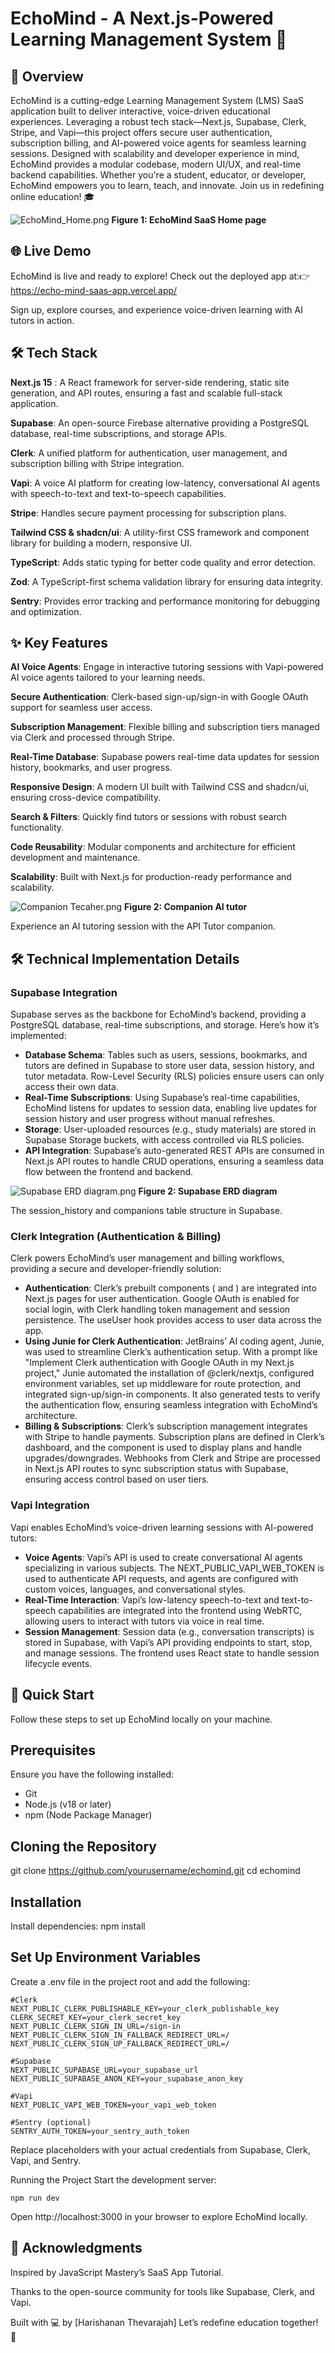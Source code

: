 # EchoMind - A Next.js-Powered Learning Management System 🚀

## 📖 Overview
EchoMind is a cutting-edge Learning Management System (LMS) SaaS application built to deliver interactive, voice-driven educational experiences. Leveraging a robust tech stack—Next.js, Supabase, Clerk, Stripe, and Vapi—this project offers secure user authentication, subscription billing, and AI-powered voice agents for seamless learning sessions. Designed with scalability and developer experience in mind, EchoMind provides a modular codebase, modern UI/UX, and real-time backend capabilities. Whether you're a student, educator, or developer, EchoMind empowers you to learn, teach, and innovate. Join us in redefining online education! 🎓

![EchoMind_Home.png](public/images/EchoMind_Home.png)
**Figure 1: EchoMind SaaS Home page**



## 🌐 Live Demo
EchoMind is live and ready to explore! Check out the deployed app at:👉 https://echo-mind-saas-app.vercel.app/ 

Sign up, explore courses, and experience voice-driven learning with AI tutors in action.



## 🛠️ Tech Stack
**Next.js 15** : A React framework for server-side rendering, static site generation, and API routes, ensuring a fast and scalable full-stack application.

**Supabase**: An open-source Firebase alternative providing a PostgreSQL database, real-time subscriptions, and storage APIs.

**Clerk**: A unified platform for authentication, user management, and subscription billing with Stripe integration.

**Vapi**: A voice AI platform for creating low-latency, conversational AI agents with speech-to-text and text-to-speech capabilities.

**Stripe**: Handles secure payment processing for subscription plans.

**Tailwind CSS & shadcn/ui**: A utility-first CSS framework and component library for building a modern, responsive UI.

**TypeScript**: Adds static typing for better code quality and error detection.

**Zod**: A TypeScript-first schema validation library for ensuring data integrity.

**Sentry**: Provides error tracking and performance monitoring for debugging and optimization.



## ✨ Key Features
**AI Voice Agents**: Engage in interactive tutoring sessions with Vapi-powered AI voice agents tailored to your learning needs.

**Secure Authentication**: Clerk-based sign-up/sign-in with Google OAuth support for seamless user access.

**Subscription Management**: Flexible billing and subscription tiers managed via Clerk and processed through Stripe.

**Real-Time Database**: Supabase powers real-time data updates for session history, bookmarks, and user progress.

**Responsive Design**: A modern UI built with Tailwind CSS and shadcn/ui, ensuring cross-device compatibility.

**Search & Filters**: Quickly find tutors or sessions with robust search functionality.

**Code Reusability**: Modular components and architecture for efficient development and maintenance.

**Scalability**: Built with Next.js for production-ready performance and scalability.


![Companion Tecaher.png](public/images/Companion%20Tecaher.png)
**Figure 2: Companion AI tutor**

Experience an AI tutoring session with the API Tutor companion.



## 🛠️ Technical Implementation Details

### Supabase Integration

Supabase serves as the backbone for EchoMind’s backend, providing a PostgreSQL database, real-time subscriptions, and storage. Here’s how it’s implemented:

- **Database Schema**: Tables such as users, sessions, bookmarks, and tutors are defined in Supabase to store user data, session history, and tutor metadata. Row-Level Security (RLS) policies ensure users can only access their own data.
- **Real-Time Subscriptions**: Using Supabase’s real-time capabilities, EchoMind listens for updates to session data, enabling live updates for session history and user progress without manual refreshes.
- **Storage**: User-uploaded resources (e.g., study materials) are stored in Supabase Storage buckets, with access controlled via RLS policies.
- **API Integration**: Supabase’s auto-generated REST APIs are consumed in Next.js API routes to handle CRUD operations, ensuring a seamless data flow between the frontend and backend.

![Supabase ERD diagram.png](public/images/Supabase%20ERD%20diagram.png)
**Figure 2: Supabase ERD diagram**

The session_history and companions table structure in Supabase.

### Clerk Integration (Authentication & Billing)

Clerk powers EchoMind’s user management and billing workflows, providing a secure and developer-friendly solution:

- **Authentication**: Clerk’s prebuilt components (<SignIn /> and <SignUp />) are integrated into Next.js pages for user authentication. Google OAuth is enabled for social login, with Clerk handling token management and session persistence. The useUser hook provides access to user data across the app.
- **Using Junie for Clerk Authentication**: JetBrains’ AI coding agent, Junie, was used to streamline Clerk’s authentication setup. With a prompt like "Implement Clerk authentication with Google OAuth in my Next.js project," Junie automated the installation of @clerk/nextjs, configured environment variables, set up middleware for route protection, and integrated sign-up/sign-in components. It also generated tests to verify the authentication flow, ensuring seamless integration with EchoMind’s architecture.
- **Billing & Subscriptions**: Clerk’s subscription management integrates with Stripe to handle payments. Subscription plans are defined in Clerk’s dashboard, and the <PricingTable /> component is used to display plans and handle upgrades/downgrades. Webhooks from Clerk and Stripe are processed in Next.js API routes to sync subscription status with Supabase, ensuring access control based on user tiers.

### Vapi Integration

Vapi enables EchoMind’s voice-driven learning sessions with AI-powered tutors:

- **Voice Agents**: Vapi’s API is used to create conversational AI agents specializing in various subjects. The NEXT_PUBLIC_VAPI_WEB_TOKEN is used to authenticate API requests, and agents are configured with custom voices, languages, and conversational styles.
- **Real-Time Interaction**: Vapi’s low-latency speech-to-text and text-to-speech capabilities are integrated into the frontend using WebRTC, allowing users to interact with tutors via voice in real time.
- **Session Management**: Session data (e.g., conversation transcripts) is stored in Supabase, with Vapi’s API providing endpoints to start, stop, and manage sessions. The frontend uses React state to handle session lifecycle events.



## 🚀 Quick Start
Follow these steps to set up EchoMind locally on your machine.

## Prerequisites
Ensure you have the following installed:

- Git
- Node.js (v18 or later)
- npm (Node Package Manager)

## Cloning the Repository

git clone https://github.com/yourusername/echomind.git
cd echomind

## Installation

Install dependencies:
npm install

## Set Up Environment Variables
Create a .env file in the project root and add the following:

````
#Clerk
NEXT_PUBLIC_CLERK_PUBLISHABLE_KEY=your_clerk_publishable_key
CLERK_SECRET_KEY=your_clerk_secret_key
NEXT_PUBLIC_CLERK_SIGN_IN_URL=/sign-in
NEXT_PUBLIC_CLERK_SIGN_IN_FALLBACK_REDIRECT_URL=/
NEXT_PUBLIC_CLERK_SIGN_UP_FALLBACK_REDIRECT_URL=/

#Supabase
NEXT_PUBLIC_SUPABASE_URL=your_supabase_url
NEXT_PUBLIC_SUPABASE_ANON_KEY=your_supabase_anon_key

#Vapi
NEXT_PUBLIC_VAPI_WEB_TOKEN=your_vapi_web_token

#Sentry (optional)
SENTRY_AUTH_TOKEN=your_sentry_auth_token
````

Replace placeholders with your actual credentials from Supabase, Clerk, Vapi, and Sentry.

Running the Project
Start the development server:
````
npm run dev
````

Open http://localhost:3000 in your browser to explore EchoMind locally.



## 📢 Acknowledgments

Inspired by JavaScript Mastery’s SaaS App Tutorial.

Thanks to the open-source community for tools like Supabase, Clerk, and Vapi.


Built with 💻 by [Harishanan Thevarajah] Let’s redefine education together! 🚀

